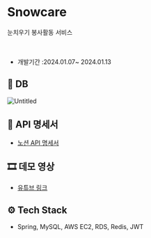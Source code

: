 # Snowcare
눈치우기 봉사활동 서비스
<br><br><br>
- 개발기간 :2024.01.07~ 2024.01.13


## 💾 DB

![Untitled](https://github.com/GDSC-snowflowerthon/Snowcare-team06-server/assets/101239440/fe0352b6-973b-4ac4-adb2-3c77c80f05c0)
## 📃 API 명세서
- [노션 API 명세서 ](https://carnelian-toast-aeb.notion.site/Snowcare-API-e2f3aa871dd1490592a7997e6b38f0bf?pvs=4)

## 🎞 데모 영상
- [유튜브 링크](https://youtu.be/Mve3qMivRPg)

## ⚙️ Tech Stack
- Spring, MySQL, AWS EC2, RDS, Redis, JWT

